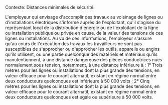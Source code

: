 Contexte: Distances minimales de sécurité.

L'employeur qui envisage d'accomplir des travaux au voisinage de lignes ou d'installations électriques s'informe auprès de l'exploitant, qu'il s'agisse du représentant local de la distribution d'énergie ou de l'exploitant de la ligne ou installation publique ou privée en cause, de la valeur des tensions de ces lignes ou installations. Au vu de ces informations, l'employeur s'assure qu'au cours de l'exécution des travaux les travailleurs ne sont pas susceptibles de s'approcher ou d'approcher les outils, appareils ou engins qu'ils utilisent, ou une partie quelconque des matériels et matériaux qu'ils manutentionnent, à une distance dangereuse des pièces conductrices nues normalement sous tension, notamment, à une distance inférieure à : 1° Trois mètres pour les lignes ou installations dont la plus grande des tensions, en valeur efficace pour le courant alternatif, existant en régime normal entre deux conducteurs quelconques est inférieure à 50 000 volts ; 2° Cinq mètres pour les lignes ou installations dont la plus grande des tensions, en valeur efficace pour le courant alternatif, existant en régime normal entre deux conducteurs quelconques est égale ou supérieure à 50 000 volts.
